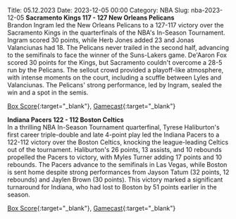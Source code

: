 Title: 05.12.2023
Date: 2023-12-05 00:00
Category: NBA 
Slug: nba-2023-12-05 
**Sacramento Kings 117 - 127 New Orleans Pelicans**  
Brandon Ingram led the New Orleans Pelicans to a 127-117 victory over the Sacramento Kings in the quarterfinals of the NBA's In-Season Tournament. Ingram scored 30 points, while Herb Jones added 23 and Jonas Valanciunas had 18. The Pelicans never trailed in the second half, advancing to the semifinals to face the winner of the Suns-Lakers game. De'Aaron Fox scored 30 points for the Kings, but Sacramento couldn't overcome a 28-5 run by the Pelicans. The sellout crowd provided a playoff-like atmosphere, with intense moments on the court, including a scuffle between Lyles and Valanciunas. The Pelicans' strong performance, led by Ingram, sealed the win and a spot in the semis. 

[Box Score](https://www.nba.com/game/nop-vs-sac-0022301204/box-score){:target="_blank"}, [Gamecast](https://www.nba.com/game/nop-vs-sac-0022301204){:target="_blank"}<br>

**Indiana Pacers 122 - 112 Boston Celtics**  
In a thrilling NBA In-Season Tournament quarterfinal, Tyrese Haliburton's first career triple-double and late 4-point play led the Indiana Pacers to a 122-112 victory over the Boston Celtics, knocking the league-leading Celtics out of the tournament. Haliburton's 26 points, 13 assists, and 10 rebounds propelled the Pacers to victory, with Myles Turner adding 17 points and 10 rebounds. The Pacers advance to the semifinals in Las Vegas, while Boston is sent home despite strong performances from Jayson Tatum (32 points, 12 rebounds) and Jaylen Brown (30 points). This victory marked a significant turnaround for Indiana, who had lost to Boston by 51 points earlier in the season. 

[Box Score](https://www.nba.com/game/bos-vs-ind-0022301202/box-score){:target="_blank"}, [Gamecast](https://www.nba.com/game/bos-vs-ind-0022301202){:target="_blank"}<br>

